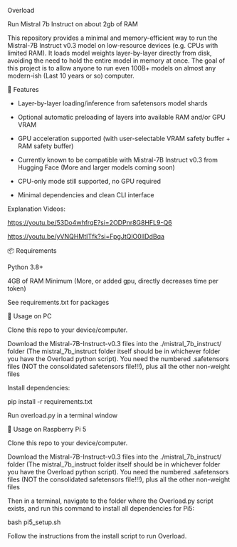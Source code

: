 Overload

Run Mistral 7b Instruct on about 2gb of RAM

This repository provides a minimal and memory-efficient way to run the Mistral-7B Instruct v0.3 model on low-resource devices (e.g. CPUs with limited RAM). It loads model weights layer-by-layer directly from disk, avoiding the need to hold the entire model in memory at once. The goal of this project is to allow anyone to run even 100B+ models on almost any modern-ish (Last 10 years or so) computer.

🔧 Features

- Layer-by-layer loading/inference from safetensors model shards

- Optional automatic preloading of layers into available RAM and/or GPU VRAM

- GPU acceleration supported (with user-selectable VRAM safety buffer + RAM safety buffer)

- Currently known to be compatible with Mistral-7B Instruct v0.3 from Hugging Face (More and larger models coming soon)

- CPU-only mode still supported, no GPU required

- Minimal dependencies and clean CLI interface


Explanation Videos:

https://youtu.be/53Do4whfrqE?si=2ODPnr8G8HFL9-Q6

https://youtu.be/yVNQHMtITfk?si=FpgJtQlO0lIDdBqa


📦 Requirements

Python 3.8+

4GB of RAM Minimum (More, or added gpu, directly decreases time per token)

See requirements.txt for packages



🚀 Usage on PC

Clone this repo to your device/computer.

Download the Mistral-7B-Instruct-v0.3 files into the ./mistral_7b_instruct/ folder (The mistral_7b_instruct folder itself should be in whichever folder you have the Overload python script). You need the numbered .safetensors files (NOT the consolidated safetensors file!!!), plus all the other non-weight files

Install dependencies:

pip install -r requirements.txt

Run overload.py in a terminal window



🚀 Usage on Raspberry Pi 5

Clone this repo to your device/computer.

Download the Mistral-7B-Instruct-v0.3 files into the ./mistral_7b_instruct/ folder (The mistral_7b_instruct folder itself should be in whichever folder you have the Overload python script). You need the numbered .safetensors files (NOT the consolidated safetensors file!!!), plus all the other non-weight files

Then in a terminal, navigate to the folder where the Overload.py script exists, and run this command to install all dependencies for Pi5:

bash pi5_setup.sh

Follow the instructions from the install script to run Overload.
